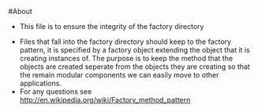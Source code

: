 #About
 * This file is to ensure the integrity of the factory directory
  - Files that fall into the factory directory should keep to the factory pattern, it is specified by a factory object extending the object that it is creating instances of. The purpose is to keep the method that the objects are created seperate from the objects they are creating so that the remain modular components we can easily move to other applications.
  - For any questions see http://en.wikipedia.org/wiki/Factory_method_pattern